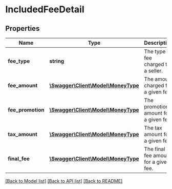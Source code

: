 # IncludedFeeDetail

## Properties
Name | Type | Description | Notes
------------ | ------------- | ------------- | -------------
**fee_type** | **string** | The type of fee charged to a seller. | 
**fee_amount** | [**\Swagger\Client\Model\MoneyType**](MoneyType.md) | The amount charged for a given fee. | 
**fee_promotion** | [**\Swagger\Client\Model\MoneyType**](MoneyType.md) | The promotion amount for a given fee. | [optional] 
**tax_amount** | [**\Swagger\Client\Model\MoneyType**](MoneyType.md) | The tax amount for a given fee. | [optional] 
**final_fee** | [**\Swagger\Client\Model\MoneyType**](MoneyType.md) | The final fee amount for a given fee. | 

[[Back to Model list]](../README.md#documentation-for-models) [[Back to API list]](../README.md#documentation-for-api-endpoints) [[Back to README]](../README.md)


